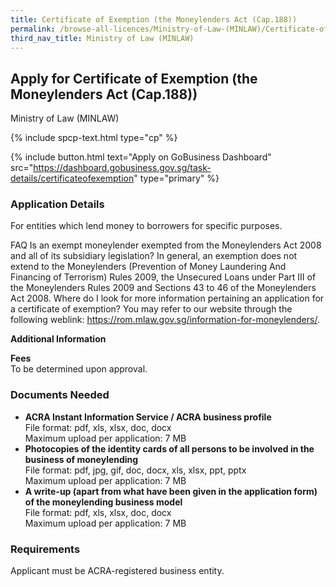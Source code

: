 ```yaml
---
title: Certificate of Exemption (the Moneylenders Act (Cap.188))
permalink: /browse-all-licences/Ministry-of-Law-(MINLAW)/Certificate-of-Exemption-(the-Moneylenders-Act-(Cap188))
third_nav_title: Ministry of Law (MINLAW)
---
```


## Apply for Certificate of Exemption (the Moneylenders Act (Cap.188))

Ministry of Law (MINLAW)

{% include spcp-text.html type="cp" %}

{% include button.html text="Apply on GoBusiness Dashboard" src="https://dashboard.gobusiness.gov.sg/task-details/certificateofexemption" type="primary" %}

<H3>Application Details</H3>

For entities which lend money to borrowers for specific purposes.

FAQ
Is an exempt moneylender exempted from the Moneylenders Act 2008 and all of its subsidiary legislation?
In general, an exemption does not extend to the Moneylenders (Prevention of Money Laundering And Financing of Terrorism) Rules 2009, the Unsecured Loans under Part III of the Moneylenders Rules 2009 and Sections 43 to 46 of the Moneylenders Act 2008.
Where do I look for more information pertaining an application for a certificate of exemption?
You may refer to our website through the following weblink: https://rom.mlaw.gov.sg/information-for-moneylenders/.

<strong>Additional Information</strong>

<p><strong>Fees</strong><br>
To be determined upon approval.</p>

<H3>Documents Needed</H3>

<ul>
<li><strong>ACRA Instant Information Service / ACRA business profile</strong><br>
File format: pdf, xls, xlsx, doc, docx<br>
Maximum upload per application: 7 MB</li>
<li><strong>Photocopies of the identity cards of all persons to be involved in the business of moneylending</strong><br>
File format: pdf, jpg, gif, doc, docx, xls, xlsx, ppt, pptx<br>
Maximum upload per application: 7 MB</li>
<li><strong>A write-up (apart from what have been given in the application form) of the moneylending business model</strong><br>
File format: pdf, xls, xlsx, doc, docx<br>
Maximum upload per application: 7 MB</li>
</ul>

<H3>Requirements</H3>

<p>Applicant must be ACRA-registered business entity.</p>

